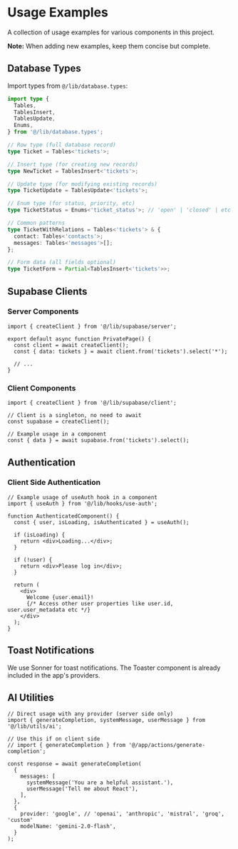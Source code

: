 # Usage Examples

A collection of usage examples for various components in this project.

**Note:** When adding new examples, keep them concise but complete.

## Database Types

Import types from `@/lib/database.types`:

```typescript
import type {
  Tables,
  TablesInsert,
  TablesUpdate,
  Enums,
} from '@/lib/database.types';

// Row type (full database record)
type Ticket = Tables<'tickets'>;

// Insert type (for creating new records)
type NewTicket = TablesInsert<'tickets'>;

// Update type (for modifying existing records)
type TicketUpdate = TablesUpdate<'tickets'>;

// Enum type (for status, priority, etc)
type TicketStatus = Enums<'ticket_status'>; // 'open' | 'closed' | etc

// Common patterns
type TicketWithRelations = Tables<'tickets'> & {
  contact: Tables<'contacts'>;
  messages: Tables<'messages'>[];
};

// Form data (all fields optional)
type TicketForm = Partial<TablesInsert<'tickets'>>;
```

## Supabase Clients

### Server Components

```tsx
import { createClient } from '@/lib/supabase/server';

export default async function PrivatePage() {
  const client = await createClient();
  const { data: tickets } = await client.from('tickets').select('*');

  // ...
}
```

### Client Components

```tsx
import { createClient } from '@/lib/supabase/client';

// Client is a singleton, no need to await
const supabase = createClient();

// Example usage in a component
const { data } = await supabase.from('tickets').select();
```

## Authentication

### Client Side Authentication

```tsx
// Example usage of useAuth hook in a component
import { useAuth } from '@/lib/hooks/use-auth';

function AuthenticatedComponent() {
  const { user, isLoading, isAuthenticated } = useAuth();

  if (isLoading) {
    return <div>Loading...</div>;
  }

  if (!user) {
    return <div>Please log in</div>;
  }

  return (
    <div>
      Welcome {user.email}!
      {/* Access other user properties like user.id, user.user_metadata etc */}
    </div>
  );
}
```

## Toast Notifications

We use Sonner for toast notifications. The Toaster component is already included in the app's providers.

## AI Utilities

```tsx
// Direct usage with any provider (server side only)
import { generateCompletion, systemMessage, userMessage } from '@/lib/utils/ai';

// Use this if on client side
// import { generateCompletion } from '@/app/actions/generate-completion';

const response = await generateCompletion(
  {
    messages: [
      systemMessage('You are a helpful assistant.'),
      userMessage('Tell me about React'),
    ],
  },
  {
    provider: 'google', // 'openai', 'anthropic', 'mistral', 'groq', 'custom'
    modelName: 'gemini-2.0-flash',
  }
);
```
